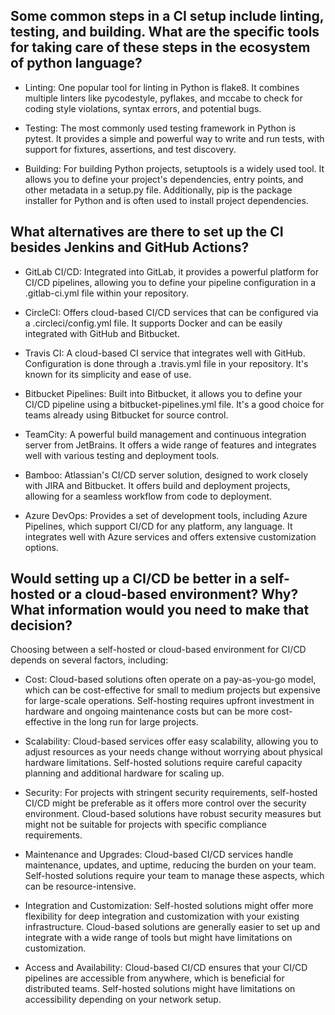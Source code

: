 ## Some common steps in a CI setup include linting, testing, and building. What are the specific tools for taking care of these steps in the ecosystem of python language?

- Linting: One popular tool for linting in Python is flake8. It combines multiple linters like pycodestyle, pyflakes, and mccabe to check for coding style violations, syntax errors, and potential bugs.

- Testing: The most commonly used testing framework in Python is pytest. It provides a simple and powerful way to write and run tests, with support for fixtures, assertions, and test discovery.

- Building: For building Python projects, setuptools is a widely used tool. It allows you to define your project's dependencies, entry points, and other metadata in a setup.py file. Additionally, pip is the package installer for Python and is often used to install project dependencies.

## What alternatives are there to set up the CI besides Jenkins and GitHub Actions?

- GitLab CI/CD: Integrated into GitLab, it provides a powerful platform for CI/CD pipelines, allowing you to define your pipeline configuration in a .gitlab-ci.yml file within your repository.

- CircleCI: Offers cloud-based CI/CD services that can be configured via a .circleci/config.yml file. It supports Docker and can be easily integrated with GitHub and Bitbucket.

- Travis CI: A cloud-based CI service that integrates well with GitHub. Configuration is done through a .travis.yml file in your repository. It's known for its simplicity and ease of use.

- Bitbucket Pipelines: Built into Bitbucket, it allows you to define your CI/CD pipeline using a bitbucket-pipelines.yml file. It's a good choice for teams already using Bitbucket for source control.

- TeamCity: A powerful build management and continuous integration server from JetBrains. It offers a wide range of features and integrates well with various testing and deployment tools.

- Bamboo: Atlassian's CI/CD server solution, designed to work closely with JIRA and Bitbucket. It offers build and deployment projects, allowing for a seamless workflow from code to deployment.

- Azure DevOps: Provides a set of development tools, including Azure Pipelines, which support CI/CD for any platform, any language. It integrates well with Azure services and offers extensive customization options.

## Would setting up a CI/CD be better in a self-hosted or a cloud-based environment? Why? What information would you need to make that decision?

Choosing between a self-hosted or cloud-based environment for CI/CD depends on several factors, including:

- Cost: Cloud-based solutions often operate on a pay-as-you-go model, which can be cost-effective for small to medium projects but expensive for large-scale operations. Self-hosting requires upfront investment in hardware and ongoing maintenance costs but can be more cost-effective in the long run for large projects.

- Scalability: Cloud-based services offer easy scalability, allowing you to adjust resources as your needs change without worrying about physical hardware limitations. Self-hosted solutions require careful capacity planning and additional hardware for scaling up.

- Security: For projects with stringent security requirements, self-hosted CI/CD might be preferable as it offers more control over the security environment. Cloud-based solutions have robust security measures but might not be suitable for projects with specific compliance requirements.

- Maintenance and Upgrades: Cloud-based CI/CD services handle maintenance, updates, and uptime, reducing the burden on your team. Self-hosted solutions require your team to manage these aspects, which can be resource-intensive.

- Integration and Customization: Self-hosted solutions might offer more flexibility for deep integration and customization with your existing infrastructure. Cloud-based solutions are generally easier to set up and integrate with a wide range of tools but might have limitations on customization.

- Access and Availability: Cloud-based CI/CD ensures that your CI/CD pipelines are accessible from anywhere, which is beneficial for distributed teams. Self-hosted solutions might have limitations on accessibility depending on your network setup.
